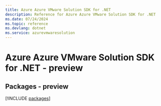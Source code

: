 ```yaml
---
title: Azure Azure VMware Solution SDK for .NET
description: Reference for Azure Azure VMware Solution SDK for .NET
ms.date: 07/24/2024
ms.topic: reference
ms.devlang: dotnet
ms.service: azurevmwaresolution
---
```

# Azure Azure VMware Solution SDK for .NET - preview
## Packages - preview
[!INCLUDE [packages](azure-vmware-solution-index.md)]